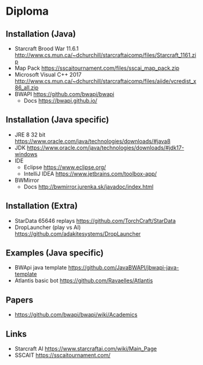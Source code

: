 # Diploma

## Installation (Java)

- Starcraft Brood War 11.6.1 <http://www.cs.mun.ca/~dchurchill/starcraftaicomp/files/Starcraft_1161.zip>
- Map Pack <https://sscaitournament.com/files/sscai_map_pack.zip>
- Microsoft Visual C++ 2017 <http://www.cs.mun.ca/~dchurchill/starcraftaicomp/files/aiide/vcredist_x86_all.zip>
- BWAPI <https://github.com/bwapi/bwapi>
  - Docs <https://bwapi.github.io/>

## Installation (Java specific)

- JRE 8 32 bit <https://www.oracle.com/java/technologies/downloads/#java8>
- JDK <https://www.oracle.com/java/technologies/downloads/#jdk17-windows>
- IDE
  - Eclipse <https://www.eclipse.org/>
  - IntelliJ IDEA <https://www.jetbrains.com/toolbox-app/>
- BWMirror
  - Docs <http://bwmirror.jurenka.sk/javadoc/index.html>

## Installation (Extra)

- StarData 65646 replays <https://github.com/TorchCraft/StarData>
- DropLauncher (play vs AI) <https://github.com/adakitesystems/DropLauncher>

## Examples (Java specific)

- BWApi java template <https://github.com/JavaBWAPI/jbwapi-java-template>
- Atlantis basic bot <https://github.com/Ravaelles/Atlantis>

## Papers

- <https://github.com/bwapi/bwapi/wiki/Academics>

## Links

- Starcraft AI <https://www.starcraftai.com/wiki/Main_Page>
- SSCAIT <https://sscaitournament.com/>